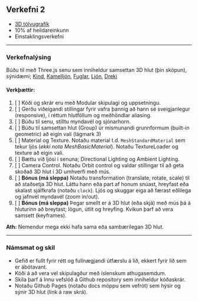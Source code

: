 ## Verkefni 2
- [3D tölvugrafík](https://github.com/GunnarThorunnarson/FORR3FV05EU/wiki/3D-t%C3%B6lvugraf%C3%ADk)
- 10% af heildareinkunn
- Einstaklingsverkefni

---

### Verkefnalýsing
Búðu til með Three.js senu sem inniheldur samsettan 3D hlut (þín sköpun), sýnidæmi; [Kind](https://codepen.io/elliezen/pen/GWbBrx), [Kamelljón](https://codepen.io/elliezen/pen/evXgdE), [Fuglar](https://codepen.io/Yakudoo/pen/LVyJXw), [Ljón](https://codepen.io/Yakudoo/full/YXxmYR/), [Dreki](https://codepen.io/Yakudoo/pen/yNjRRL)
<br>

#### Verkþættir:
1. [ ] Kóði og skrár eru með Modular skipulagi og uppsetningu.
1. [ ] Gerðu viðeigandi stillingar fyrir vafra þannig að hann sé sveigjanlegur (responsive), í réttum hlutföllum og meðhöndlar aliasing.
1. [ ] Búðu til senu, stilltu myndavél og sjónarhorn.
1. [ ] Búðu til samsettan hlut (Group) úr mismunandi grunnformum (built-in geometric) að eigin vali (lágmark 3)
1. [ ] Material og Texture. Notaðu material t.d. `MeshStandardMaterial` sem tekur ljós (_ekki nota MeshBasicMaterial_). Notaðu TextureLoader og texture að eigin vali. 
1. [ ] Bættu við ljósi í senuna; Directional Lighting og Ambient Lighting.
1. [ ] Camera Control. Notaðu Orbit control og valdar stillingar til að geta skoðað 3D hlut í 3D umhverfi með mús.
1. [ ] **Bónus (má sleppa)** Notaðu transformation (translate, rotate, scale) til að staðsetja 3D hlut. Láttu hann eða part af honum snúast, hreyfast eða skalast sjálfkrafa (notaðu `clock`). Ljós og skuggar eiga að færast eðlilega og jafnvel myndavél (zoom in/out).
1. [ ] **Bónus (má sleppa)** Þegar smellt er á 3D hlut (eða skjá) með mús þá á hluturinn að breytast; lögun, útlit og hreyfing. Kvikun þarf að vera samsett (keyframes).

**Ath:** Nemendur mega ekki hafa sama eða sambærilegan 3D hlut. 

---

### Námsmat og skil
- Gefið er fullt fyrir rétt og fullnægjandi útfærslu á lið, ekkert fyrir lið sem er ábótavant.
- Kóði á að vera vel skipulagður með íslenskum athugasemdum.
- Skila þarf á Innu vefslóð á Github repository sem inniheldur kóðaskrár. 
- Notaðu Github Pages (notaðu docs möppu sem vefrót) sem hýsir og sýnir 3D hlut (link á raw skrá).

